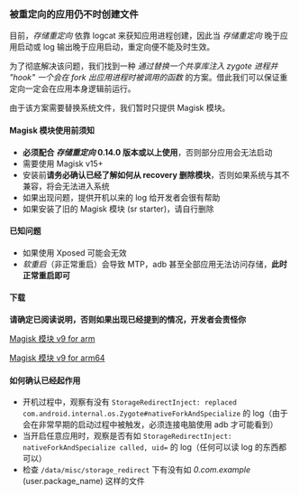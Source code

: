 ### 被重定向的应用仍不时创建文件

目前，_存储重定向_ 依靠 logcat 来获知应用进程创建，因此当 _存储重定向_ 晚于应用启动或 log 输出晚于应用启动，重定向便不能及时生效。

为了彻底解决该问题，我们找到一种 _通过替换一个共享库注入 zygote 进程并 "hook" 一个会在 fork 出应用进程时被调用的函数_ 的方案。借此我们可以保证重定向一定会在应用本身逻辑前运行。

由于该方案需要替换系统文件，我们暂时只提供 Magisk 模块。

#### Magisk 模块使用前须知

* **必须配合 _存储重定向_ 0.14.0 版本或以上使用**，否则部分应用会无法启动
* 需要使用 Magisk v15+
* 安装前**请务必确认已经了解如何从 recovery 删除模块**，否则如果系统与其不兼容，将会无法进入系统
* 如果出现问题，提供开机以来的 log 给开发者会很有帮助
* 如果安装了旧的 Magisk 模块 (sr starter)，请自行删除

#### 已知问题

* 如果使用 Xposed 可能会无效
* _软重启_（非正常重启）会导致 MTP，adb 甚至全部应用无法访问存储，**此时正常重启即可**

#### 下载

**请确定已阅读说明，否则如果出现已经提到的情况，开发者会责怪你**

[Magisk 模块 v9 for arm](https://github.com/RikkaApps/StorageRedirect-assets/releases/download/assets/magisk-sr-native-inject-arm-v9.zip)

[Magisk 模块 v9 for arm64](https://github.com/RikkaApps/StorageRedirect-assets/releases/download/assets/magisk-sr-native-inject-arm64-v9.zip)

#### 如何确认已经起作用

* 开机过程中，观察有没有 `StorageRedirectInject: replaced com.android.internal.os.Zygote#nativeForkAndSpecialize` 的 log（由于会在非常早期的启动过程中被触发，必须连接电脑使用 adb 才可能看到）
* 当开启任意应用时，观察是否有如 `StorageRedirectInject: nativeForkAndSpecialize called, uid=` 的 log（任何可以读 log 的东西都可以）
* 检查 `/data/misc/storage_redirect` 下有没有如 _0.com.example_ (user.package_name) 这样的文件
